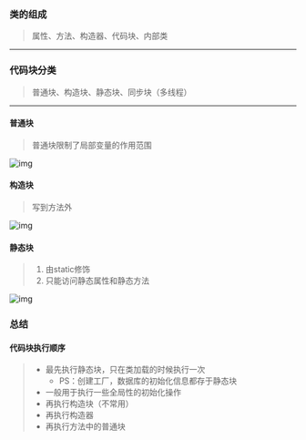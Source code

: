 ### 类的组成
> 属性、方法、构造器、代码块、内部类


---

### 代码块分类
> 普通块、构造块、静态块、同步块（多线程）


---

#### 普通块
> 普通块限制了局部变量的作用范围

![img](https://gitee.com/xleixz/CloudNotes-Images/raw/master/Typora-Images/20220427190554.png)

#### 构造块
> 写到方法外

![img](https://gitee.com/xleixz/CloudNotes-Images/raw/master/Typora-Images/20220427190600.png)

#### 静态块
> 1. 由static修饰
> 1. 只能访问静态属性和静态方法

![img](https://gitee.com/xleixz/CloudNotes-Images/raw/master/Typora-Images/20220427190605.png)

### 总结
#### 代码块执行顺序
> - 最先执行静态块，只在类加载的时候执行一次 
>    - PS：创建工厂，数据库的初始化信息都存于静态块
> - 一般用于执行一些全局性的初始化操作
> - 再执行构造块（不常用）
> - 再执行构造器
> - 再执行方法中的普通块

